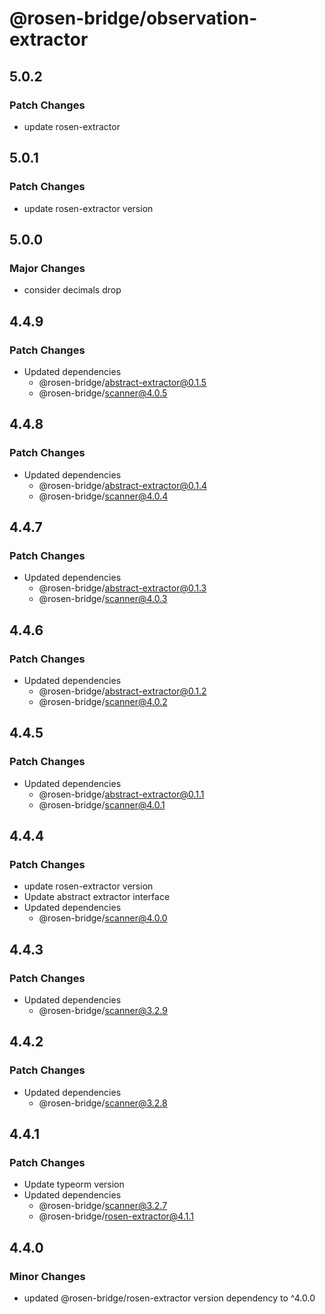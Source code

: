 # @rosen-bridge/observation-extractor

## 5.0.2

### Patch Changes

- update rosen-extractor

## 5.0.1

### Patch Changes

- update rosen-extractor version

## 5.0.0

### Major Changes

- consider decimals drop

## 4.4.9

### Patch Changes

- Updated dependencies
  - @rosen-bridge/abstract-extractor@0.1.5
  - @rosen-bridge/scanner@4.0.5

## 4.4.8

### Patch Changes

- Updated dependencies
  - @rosen-bridge/abstract-extractor@0.1.4
  - @rosen-bridge/scanner@4.0.4

## 4.4.7

### Patch Changes

- Updated dependencies
  - @rosen-bridge/abstract-extractor@0.1.3
  - @rosen-bridge/scanner@4.0.3

## 4.4.6

### Patch Changes

- Updated dependencies
  - @rosen-bridge/abstract-extractor@0.1.2
  - @rosen-bridge/scanner@4.0.2

## 4.4.5

### Patch Changes

- Updated dependencies
  - @rosen-bridge/abstract-extractor@0.1.1
  - @rosen-bridge/scanner@4.0.1

## 4.4.4

### Patch Changes

- update rosen-extractor version
- Update abstract extractor interface
- Updated dependencies
  - @rosen-bridge/scanner@4.0.0

## 4.4.3

### Patch Changes

- Updated dependencies
  - @rosen-bridge/scanner@3.2.9

## 4.4.2

### Patch Changes

- Updated dependencies
  - @rosen-bridge/scanner@3.2.8

## 4.4.1

### Patch Changes

- Update typeorm version
- Updated dependencies
  - @rosen-bridge/scanner@3.2.7
  - @rosen-bridge/rosen-extractor@4.1.1

## 4.4.0

### Minor Changes

- updated @rosen-bridge/rosen-extractor version dependency to ^4.0.0
